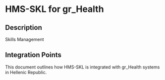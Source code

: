 # HMS-SKL for gr_Health

## Description

Skills Management

## Integration Points

This document outlines how HMS-SKL is integrated with gr_Health systems in Hellenic Republic.
